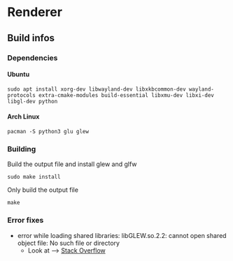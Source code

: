 # Renderer

## Build infos
### Dependencies
#### Ubuntu
```
sudo apt install xorg-dev libwayland-dev libxkbcommon-dev wayland-protocols extra-cmake-modules build-essential libxmu-dev libxi-dev libgl-dev python
```
#### Arch Linux
```
pacman -S python3 glu glew
```

### Building
Build the output file and install glew and glfw
```
sudo make install
```

Only build the output file
```
make
```

### Error fixes
- error while loading shared libraries: libGLEW.so.2.2: cannot open shared object file: No such file or directory
  - Look at --> [Stack Overflow](https://stackoverflow.com/questions/26372359/error-loading-shared-library-glew)
